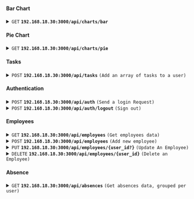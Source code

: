 #### Bar Chart

<details>
 <summary><code>GET</code> <code><b>192.168.18.30:3000/api/charts/bar</b></code> </summary>

##### Responses

```json
{
  "status": 200,
  "success": true,
  "data": {
    "option": ["2024-08-01", "2024-08-02"],
    "series": [11, 8]
  }
}
```

</details>

#### Pie Chart

<details>
 <summary><code>GET</code> <code><b>192.168.18.30:3000/api/charts/pie</b></code> </summary>

##### Responses

```json
{
  "status": 200,
  "success": true,
  "data": {
    "weeklyHours": 19,
    "monthlyHours": 31
  }
}
```

</details>

#### Tasks

<details>
 <summary><code>POST</code> <code><b>192.168.18.30:3000/api/tasks</b></code> <code>(Add an array of tasks to a user)</code></summary>

##### Request

```json
{
  "data": [
    {
      "project": "Project A",
      "description": "Deskripsi A",
      "start": "2024-08-02 17:00:00",
      "end": "2024-08-02 18:00:00"
    },
    {
      "project": "Project B",
      "description": "Deskripsi B",
      "start": "2024-08-03 07:00:00",
      "end": "2024-08-03 17:00:00"
    }
  ]
}
```

##### Response

```json
{
  "status": 201,
  "success": true,
  "message": "Report created succesfully for user 1",
  "data": [
    {
      "id": 7,
      "project": "Project A",
      "description": "Deskripsi A",
      "user_id": 1,
      "start": "2024-08-02T09:00:00.000Z",
      "end": "2024-08-02T10:00:00.000Z",
      "created_at": "2024-08-15T00:27:47.497Z"
    },
    {
      "id": 8,
      "project": "Project B",
      "description": "Deskripsi B",
      "user_id": 1,
      "start": "2024-08-02T23:00:00.000Z",
      "end": "2024-08-03T09:00:00.000Z",
      "created_at": "2024-08-15T00:27:47.497Z"
    }
  ]
}
```

</details>

#### Authentication

<details>
 <summary><code>POST</code> <code><b>192.168.18.30:3000/api/auth</b></code> <code>(Send a login Request)</code></summary>

##### Request

```json
{
  "email": "daniel.wattimury@mogin.net",
  "password": "password"
}
```

##### Response

```json
{
  "status": 200,
  "success": true,
  "message": "Login Successfull",
  "data": "eyJhbGciOiJIUzI1NiIsInR5cCI6IkpXVCJ9.eyJ1c2VyIjp7ImlkIjoxLCJlbWFpbCI6ImRhbmllbC53YXR0aW11cnlAbW9naW4ubmV0IiwiZnVsbF9uYW1lIjoiRGFuaWVsIFdhdHRpbXVyeSIsInVzZXJuYW1lIjoiZGFuaWVsLWF0LW1vZ2luIiwicm9sZV9uYW1lIjoiZnJvbnQtZW5kIiwiZGlzcGxheV9uYW1lIjoiRnJvbnQgRW5kIn0sImlhdCI6MTcyMzcxMDU5NywiZXhwIjoxNzIzNzE0MTk3fQ.NcDe8-71TKPtBw9tnGJ4_7jonvQ2xCodtm5if-s9Ku4"
}
```

</details>

<details>
 <summary><code>POST</code> <code><b>192.168.18.30:3000/api/auth/logout</b></code> <code>(Sign out)</code></summary>

##### Response

```json
{
  "status": 200,
  "success": true,
  "message": "Logout Successfull"
}
```

</details>

#### Employees

<details>
 <summary><code>GET</code> <code><b>192.168.18.30:3000/api/employees</b></code> <code>(Get employees data)</code></summary>

##### Parameters

| name   | type     | description                                                            |
| ------ | -------- | ---------------------------------------------------------------------- |
| search | optional | Search data based on the keyword provided (name, username, email, etc) |
| limit  | optional | Set a limit for the pagination. **Default is 10**                      |
| page   | optional | Indicate the current page for pagination                               |

##### Response

```json
{
  "status": 200,
  "success": true,
  "data": {
    "totalItems": 56,
    "employees": [
      {
        "id": 1,
        "email": "daniel.wattimury@mogin.net",
        "full_name": "Daniel Wattimury",
        "username": "daniel-at-mogin",
        "role_name": "front-end",
        "display_name": "Front End"
      },
      {
        "id": 6,
        "email": "yudha.arista@mogin.net",
        "full_name": "Ydha Arista",
        "username": "y",
        "role_name": "back-end",
        "display_name": "Back End"
      },
      {
        "id": 42,
        "email": "nanda@mogin.net",
        "full_name": "Ananda",
        "username": "nanda-at-mogin",
        "role_name": "mobile",
        "display_name": "Mobile"
      },
      {
        "id": 43,
        "email": "test@mogin.net",
        "full_name": "Test",
        "username": "test-at-mogin",
        "role_name": "front-end",
        "display_name": "Front End"
      },
      {
        "id": 44,
        "email": "test@mogin.nett",
        "full_name": "Test",
        "username": "test-at-mogin",
        "role_name": "front-end",
        "display_name": "Front End"
      },
      {
        "id": 45,
        "email": "new.user@mogin.net",
        "full_name": "New User",
        "username": "user-at-mogin",
        "role_name": "front-end",
        "display_name": "Front End"
      },
      {
        "id": 46,
        "email": "user1@example.com",
        "full_name": "User One",
        "username": "user1",
        "role_name": "front-end",
        "display_name": "Front End"
      },
      {
        "id": 47,
        "email": "user2@example.com",
        "full_name": "User Two",
        "username": "user2",
        "role_name": "back-end",
        "display_name": "Back End"
      },
      {
        "id": 48,
        "email": "user3@example.com",
        "full_name": "User Three",
        "username": "user3",
        "role_name": "mobile",
        "display_name": "Mobile"
      },
      {
        "id": 49,
        "email": "user4@example.com",
        "full_name": "User Four",
        "username": "user4",
        "role_name": "front-end",
        "display_name": "Front End"
      }
    ],
    "totalPages": 6,
    "currentPage": 1,
    "limit": 10,
    "search": null
  }
}
```

</details>

<details>
 <summary><code>POST</code> <code><b>192.168.18.30:3000/api/employees</b></code> <code>(Add new employee)</code></summary>

##### Request

```json
{
  "email": "new.user@mogin.net",
  "password": "password",
  "full_name": "New User",
  "username": "user-at-mogin",
  "role_id": 1
}
```

##### Response

```json
{
  "status": 201,
  "success": true,
  "message": "User is created successfully",
  "data": {
    "id": 45,
    "email": "new.user@mogin.net",
    "password": "password",
    "full_name": "New User",
    "username": "user-at-mogin",
    "role_id": 1,
    "profile_pic": null
  }
}
```

</details>

<details>
 <summary><code>PUT</code> <code><b>192.168.18.30:3000/api/employees/{user_id?}</b></code> <code>(Update An Employee)</code></summary>

##### Request

```json
{
  "email": "user2@example.com",
  "full_name": "User Two Edited",
  "username": "user2",
  "password": "password"
}
```

##### Response

```json
{
  "status": 200,
  "success": true,
  "message": "User updated successfully",
  "data": {
    "id": 47,
    "email": "user2@example.com",
    "password": "password",
    "full_name": "User Two Edited",
    "username": "user2",
    "role_id": 2,
    "profile_pic": null
  }
}
```

</details>

<details>
 <summary><code>DELETE</code> <code><b>192.168.18.30:3000/api/employees/{user_id}</b></code> <code>(Delete an Employee)</code></summary>

##### Response

```json
{
  "status": 200,
  "success": true,
  "message": "User with id 47 has been deleted"
}
```

</details>

#### Absence

<details>
 <summary><code>GET</code> <code><b>192.168.18.30:3000/api/absences</b></code> <code>(Get absences data, grouped per user)</code></summary>

##### Response

```json
{
  "status": 200,
  "success": true,
  "data": [
    {
      "user_id": 126,
      "full_name": "User One",
      "absences": [
        {
          "date": "2024-08-01T08:00:00",
          "type": "AL"
        },
        {
          "date": "2024-08-02T08:00:00",
          "type": "SL"
        },
        {
          "date": "2024-08-03T08:00:00",
          "type": "WFH"
        }
      ]
    },
    {
      "user_id": 127,
      "full_name": "User Two",
      "absences": [
        {
          "date": "2024-08-04T08:00:00",
          "type": "AL"
        },
        {
          "date": "2024-08-05T08:00:00",
          "type": "SL"
        },
        {
          "date": "2024-08-06T08:00:00",
          "type": "WFH"
        }
      ]
    },
    {
      "user_id": 128,
      "full_name": "User Three",
      "absences": [
        {
          "date": "2024-08-07T08:00:00",
          "type": "AL"
        },
        {
          "date": "2024-08-08T08:00:00",
          "type": "SL"
        },
        {
          "date": "2024-08-09T08:00:00",
          "type": "WFH"
        }
      ]
    },
    {
      "user_id": 129,
      "full_name": "User Four",
      "absences": [
        {
          "date": "2024-08-10T08:00:00",
          "type": "AL"
        },
        {
          "date": "2024-08-11T08:00:00",
          "type": "SL"
        },
        {
          "date": "2024-08-12T08:00:00",
          "type": "WFH"
        }
      ]
    },
    {
      "user_id": 130,
      "full_name": "User Five",
      "absences": [
        {
          "date": "2024-08-13T08:00:00",
          "type": "AL"
        },
        {
          "date": "2024-08-14T08:00:00",
          "type": "SL"
        },
        {
          "date": "2024-08-15T08:00:00",
          "type": "WFH"
        }
      ]
    },
    {
      "user_id": 131,
      "full_name": "User Six",
      "absences": [
        {
          "date": "2024-08-16T08:00:00",
          "type": "AL"
        },
        {
          "date": "2024-08-17T08:00:00",
          "type": "SL"
        },
        {
          "date": "2024-08-18T08:00:00",
          "type": "WFH"
        }
      ]
    },
    {
      "user_id": 132,
      "full_name": "User Seven",
      "absences": [
        {
          "date": "2024-08-19T08:00:00",
          "type": "AL"
        },
        {
          "date": "2024-08-20T08:00:00",
          "type": "SL"
        },
        {
          "date": "2024-08-21T08:00:00",
          "type": "WFH"
        }
      ]
    },
    {
      "user_id": 133,
      "full_name": "User Eight",
      "absences": [
        {
          "date": "2024-08-22T08:00:00",
          "type": "AL"
        },
        {
          "date": "2024-08-23T08:00:00",
          "type": "SL"
        },
        {
          "date": "2024-08-24T08:00:00",
          "type": "WFH"
        }
      ]
    },
    {
      "user_id": 134,
      "full_name": "User Nine",
      "absences": [
        {
          "date": "2024-08-25T08:00:00",
          "type": "AL"
        },
        {
          "date": "2024-08-26T08:00:00",
          "type": "SL"
        },
        {
          "date": "2024-08-27T08:00:00",
          "type": "WFH"
        }
      ]
    },
    {
      "user_id": 135,
      "full_name": "User Ten",
      "absences": [
        {
          "date": "2024-08-28T08:00:00",
          "type": "AL"
        },
        {
          "date": "2024-08-29T08:00:00",
          "type": "SL"
        },
        {
          "date": "2024-08-30T08:00:00",
          "type": "WFH"
        }
      ]
    }
  ]
}
```

</details>
